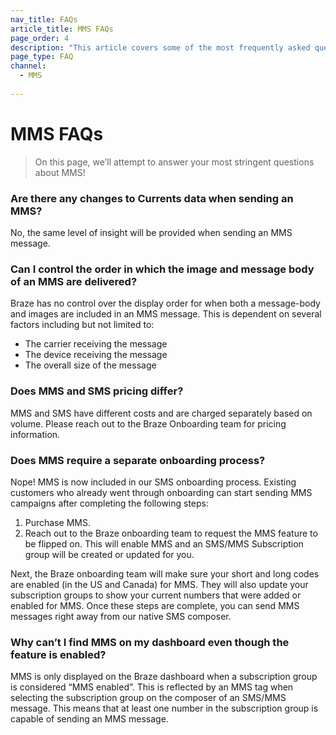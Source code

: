```yaml
---
nav_title: FAQs
article_title: MMS FAQs
page_order: 4
description: "This article covers some of the most frequently asked questions about MMS."
page_type: FAQ
channel:
  - MMS
  
---
```


# MMS FAQs

> On this page, we’ll attempt to answer your most stringent questions about MMS!

### Are there any changes to Currents data when sending an MMS?

No, the same level of insight will be provided when sending an MMS message.

### Can I control the order in which the image and message body of an MMS are delivered?

Braze has no control over the display order for when both a message-body and images are included in an MMS message. This is dependent on several factors including but not limited to:

- The carrier receiving the message
- The device receiving the message
- The overall size of the message

### Does MMS and SMS pricing differ?

MMS and SMS have different costs and are charged separately based on volume. Please reach out to the Braze Onboarding team for pricing information.

### Does MMS require a separate onboarding process?

Nope! MMS is now included in our SMS onboarding process. Existing customers who already went through onboarding can start sending MMS campaigns after completing the following steps:

1. Purchase MMS.
2. Reach out to the Braze onboarding team to request the MMS feature to be flipped on. This will enable MMS and an SMS/MMS Subscription group will be created or updated for you.

Next, the Braze onboarding team will make sure your short and long codes are enabled (in the US and Canada) for MMS. They will also update your subscription groups to show your current numbers that were added or enabled for MMS. Once these steps are complete, you can send MMS messages right away from our native SMS composer.

### Why can’t I find MMS on my dashboard even though the feature is enabled?

MMS is only displayed on the Braze dashboard when a subscription group is considered “MMS enabled”. This is reflected by an MMS tag when selecting the subscription group on the composer of an SMS/MMS message. This means that at least one number in the subscription group is capable of sending an MMS message.
